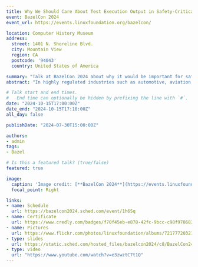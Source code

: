 ```yaml
---
title: Why We Should Care About Test Execution Output in Safety-Critical Industries
event: BazelCon 2024
event_url: https://events.linuxfoundation.org/bazelcon/

location: Computer History Museum
address:
  street: 1401 N. Shoreline Blvd.
  city: Mountain View
  region: CA
  postcode: '94043'
  country: United States of America

summary: "Talk at BazelCon 2024 about why it would be important for safety-critical industries to have test execution output in the build graph."
abstract: "In highly regulated industries such as automotive, aviation, and medical, test artifacts are often essential for further reporting. Automotive SPICE (ASPICE) or AUTOSAR from the automotive field requires detailed, reproducible reporting on executed tests. Companies such as BMW or NVIDIA use Bazel to build their software. However, Bazel does not cache test execution output, but only that a test was executed. To address this, some companies have resorted to forking Bazel and implementing this feature on their own which causes maintenance overhead and impedes collaborative Bazel improvements. Our proposed solution is to treat the test binary as a tool and run it as part of the Bazel build phase. This way, we can depend on the test output for further processing such as skipping integration tests if unit tests fail, collecting output artifacts such as human-readable test reports and machine-readable coverage reports, as well as making coverage collection depend on test outputs. Thanks to Bazel’s caching, the test is not executed again in the test phase which makes this solution an acceptable tradeoff."

# Talk start and end times.
#   End time can optionally be hidden by prefixing the line with `#`.
date: "2024-10-15T17:00:00Z"
date_end: "2024-10-15T17:10:00Z"
all_day: false

publishDate: "2024-07-30T15:00:00Z"

authors:
- admin
tags:
- Bazel

# Is this a featured talk? (true/false)
featured: true

image:
  caption: 'Image credit: [**BazelCon 2024**](https://events.linuxfoundation.org/bazelcon/)'
  focal_point: Right

links:
- name: Schedule
  url: https://bazelcon2024.sched.com/event/1h6Sq
- name: Certificate
  url: https://www.credly.com/badges/f70f45eb-e878-42fc-9bcc-c98f978683ee/public_url
- name: Pictures
  url: https://www.flickr.com/photos/linuxfoundation/albums/72177720321430098/
- type: slides
  url: https://static.sched.com/hosted_files/bazelcon2024/c8/BazelCon24_Hofbauer.pdf
- type: video
  url: "https://www.youtube.com/watch?v=e3zwztC7t1Q"
---
```


<div data-iframe-width="250" data-iframe-height="250" data-share-badge-id="f70f45eb-e878-42fc-9bcc-c98f978683ee" data-share-badge-host="https://www.credly.com"></div><script type="text/javascript" async src="//cdn.credly.com/assets/utilities/embed.js"></script>
